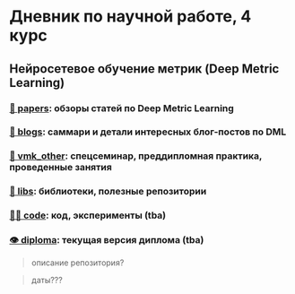 # Дневник по научной работе, 4 курс
## Нейросетевое обучение метрик (Deep Metric Learning)

### [📄 papers](papers.md): обзоры статей по Deep Metric Learning

### [🎡 blogs](blogs.md): саммари и детали интересных блог-постов по DML

### [🗿 vmk_other](vmk_other): спецсеминар, преддипломная практика, проведенные занятия

### [💾 libs](libs.md): библиотеки, полезные репозитории

### [🧑‍💻 code](code): код, эксперименты (tba)

### [👁 diploma](diploma.pdf): текущая версия диплома (tba)

> описание репозитория?

> даты???